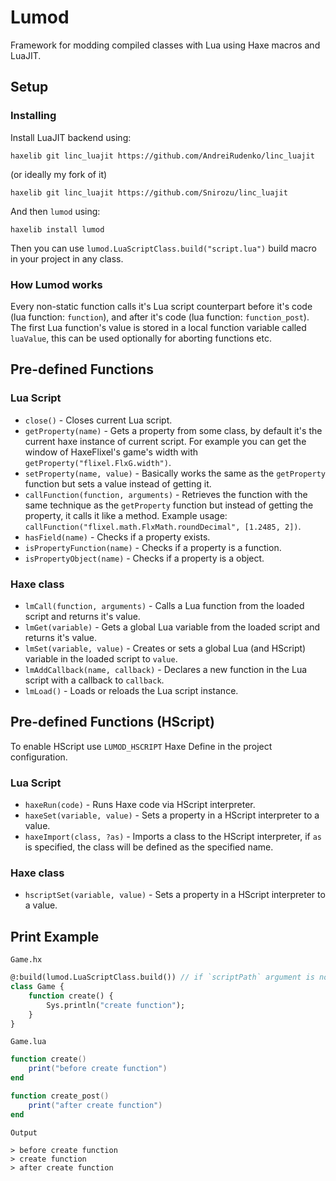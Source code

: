 # Lumod
Framework for modding compiled classes with Lua using Haxe macros and LuaJIT.

## Setup
### Installing
Install LuaJIT backend using:
```
haxelib git linc_luajit https://github.com/AndreiRudenko/linc_luajit
```
(or ideally my fork of it) 
```
haxelib git linc_luajit https://github.com/Snirozu/linc_luajit
```

And then `lumod` using:
```
haxelib install lumod
```
Then you can use `lumod.LuaScriptClass.build("script.lua")` build macro in your project in any class. <br>

### How Lumod works
Every non-static function calls it's Lua script counterpart before it's code (lua function: `function`), and after it's code (lua function: `function_post`). <br>
The first Lua function's value is stored in a local function variable called `luaValue`, this can be used optionally for aborting functions etc.

## Pre-defined Functions
### Lua Script
* `close()` - Closes current Lua script.
* `getProperty(name)` - Gets a property from some class, by default it's the current haxe instance of current script. For example you can get the window of HaxeFlixel's game's width with `getProperty("flixel.FlxG.width")`.
* `setProperty(name, value)` - Basically works the same as the `getProperty` function but sets a value instead of getting it.
* `callFunction(function, arguments)` - Retrieves the function with the same technique as the `getProperty` function but instead of getting the property, it calls it like a method. Example usage: `callFunction("flixel.math.FlxMath.roundDecimal", [1.2485, 2])`.
* `hasField(name)` - Checks if a property exists.
* `isPropertyFunction(name)` - Checks if a property is a function.
* `isPropertyObject(name)` - Checks if a property is a object.
### Haxe class
* `lmCall(function, arguments)` - Calls a Lua function from the loaded script and returns it's value.
* `lmGet(variable)` - Gets a global Lua variable from the loaded script and returns it's value.
* `lmSet(variable, value)` - Creates or sets a global Lua (and HScript) variable in the loaded script to `value`.
* `lmAddCallback(name, callback)` - Declares a new function in the Lua script with a callback to `callback`.
* `lmLoad()` - Loads or reloads the Lua script instance.

## Pre-defined Functions (HScript)
To enable HScript use `LUMOD_HSCRIPT` Haxe Define in the project configuration. <br>
### Lua Script
* `haxeRun(code)` - Runs Haxe code via HScript interpreter.
* `haxeSet(variable, value)` - Sets a property in a HScript interpreter to a value.
* `haxeImport(class, ?as)` - Imports a class to the HScript interpreter, if `as` is specified, the class will be defined as the specified name.
### Haxe class
* `hscriptSet(variable, value)` - Sets a property in a HScript interpreter to a value.

## Print Example

`Game.hx`
``` haxe
@:build(lumod.LuaScriptClass.build()) // if `scriptPath` argument is not specified then it will set to "(Class name).lua"
class Game {
    function create() {
        Sys.println("create function");
    }
}
```

`Game.lua`
``` lua
function create()
    print("before create function")
end

function create_post()
    print("after create function")
end
```

`Output`
```
> before create function
> create function
> after create function
```
